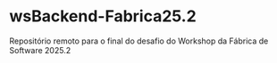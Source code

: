 # wsBackend-Fabrica25.2
Repositório remoto para o final do desafio do Workshop da Fábrica de Software 2025.2
